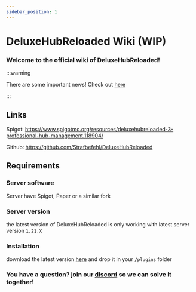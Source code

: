 ```yaml
---
sidebar_position: 1
---
```


# DeluxeHubReloaded Wiki (WIP)
<h3 class="subtitle-gray">Welcome to the official wiki of DeluxeHubReloaded!</h3>

:::warning

There are some important news! Check out [here](/important)

:::

## Links
Spigot: https://www.spigotmc.org/resources/deluxehubreloaded-3-professional-hub-management.118904/

Github: https://github.com/Strafbefehl/DeluxeHubReloaded

## Requirements

### Server software
Server have Spigot, Paper or a similar fork
### Server version
the latest version of DeluxeHubReloaded is only working with latest server version `1.21.X`
### Installation
download the latest version [here](https://github.com/Strafbefehl/DeluxeHubReloaded/releases) and drop it in your `/plugins` folder

### You have a question? join our [discord](https://discord.gg/uQkg8ZeHzK) so we can solve it together!